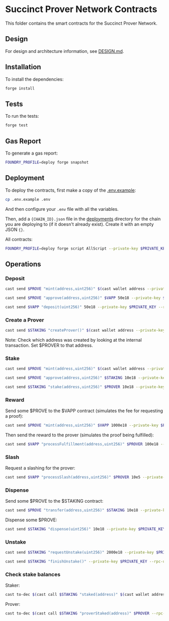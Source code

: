 # Succinct Prover Network Contracts

This folder contains the smart contracts for the Succinct Prover Network.

## Design

For design and architecture information, see [DESIGN.md](./DESIGN.md).

## Installation

To install the dependencies:

```sh
forge install
```

## Tests

To run the tests:

```sh
forge test
```

## Gas Report

To generate a gas report:

```sh
FOUNDRY_PROFILE=deploy forge snapshot
```

## Deployment

To deploy the contracts, first make a copy of the [.env.example](./.env.example):

```sh
cp .env.example .env
```

And then configure your `.env` file with all the variables.

Then, add a `{CHAIN_ID}.json` file in the [deployments](./deployments) directory for the chain you are deploying to (if it doesn't already exist). Create it with an empty JSON `{}`.

All contracts:

```sh
FOUNDRY_PROFILE=deploy forge script AllScript --private-key $PRIVATE_KEY --broadcast --rpc-url $ETH_RPC_URL --verify --verifier etherscan
```

## Operations

### Deposit

```sh
cast send $PROVE "mint(address,uint256)" $(cast wallet address --private-key $PRIVATE_KEY) 10000e18 --private-key $PRIVATE_KEY --rpc-url $ETH_RPC_URL
```

```sh
cast send $PROVE "approve(address,uint256)" $VAPP 50e18 --private-key $PRIVATE_KEY --rpc-url $ETH_RPC_URL
```

```sh
cast send $VAPP "deposit(uint256)" 50e18 --private-key $PRIVATE_KEY --rpc-url $ETH_RPC_URL
```

### Create a Prover

```sh
cast send $STAKING "createProver()" $(cast wallet address --private-key $PRIVATE_KEY) --private-key $PRIVATE_KEY --rpc-url $ETH_RPC_URL
```

Note: Check which address was created by looking at the internal transaction. Set $PROVER to that address.

### Stake

```sh
cast send $PROVE "mint(address,uint256)" $(cast wallet address --private-key $PRIVATE_KEY) 10000e18 --private-key $PRIVATE_KEY --rpc-url $ETH_RPC_URL
```

```sh
cast send $PROVE "approve(address,uint256)" $STAKING 10e18 --private-key $PRIVATE_KEY --rpc-url $ETH_RPC_URL
```

```sh
cast send $STAKING "stake(address,uint256)" $PROVER 10e18 --private-key $PRIVATE_KEY --rpc-url $ETH_RPC_URL
```

### Reward

Send some $PROVE to the $VAPP contract (simulates the fee for requesting a proof):

```sh
cast send $PROVE "mint(address,uint256)" $VAPP 1000e18 --private-key $PRIVATE_KEY --rpc-url $ETH_RPC_URL
```

Then send the reward to the prover (simulates the proof being fulfilled):

```sh
cast send $VAPP "processFulfillment(address,uint256)" $PROVER 100e18 --private-key $PRIVATE_KEY --rpc-url $ETH_RPC_URL
```

### Slash

Request a slashing for the prover:

```sh
cast send $VAPP "processSlash(address,uint256)" $PROVER 10e5 --private-key $PRIVATE_KEY --rpc-url $ETH_RPC_URL
```

### Dispense

Send some $PROVE to the $STAKING contract:

```sh
cast send $PROVE "transfer(address,uint256)" $STAKING 10e18 --private-key $PRIVATE_KEY --rpc-url $ETH_RPC_URL
```

Dispense some $PROVE:

```sh
cast send $STAKING "dispense(uint256)" 10e18 --private-key $PRIVATE_KEY --rpc-url $ETH_RPC_URL
```

### Unstake

```sh
cast send $STAKING "requestUnstake(uint256)" 2000e18 --private-key $PRIVATE_KEY --rpc-url $ETH_RPC_URL
```

```sh
cast send $STAKING "finishUnstake()" --private-key $PRIVATE_KEY --rpc-url $ETH_RPC_URL
```

### Check stake balances

Staker:

```sh
cast to-dec $(cast call $STAKING "staked(address)" $(cast wallet address --private-key $PRIVATE_KEY) --rpc-url $ETH_RPC_URL)
```

Prover:

```sh
cast to-dec $(cast call $STAKING "proverStaked(address)" $PROVER --rpc-url $ETH_RPC_URL)
```
